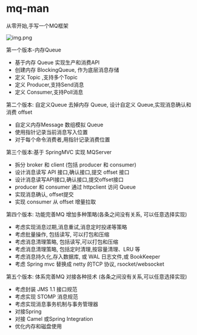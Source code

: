 # mq-man
从零开始,手写一个MQ框架

![img.png](https://ipman-blog-1304583208.cos.ap-nanjing.myqcloud.com/mq%2F511719635282_.pic_hd.jpg)

第一个版本-内存Queue 
- 基于内存 Queue 实现生产和消费API
- 创建内存 BlockingQueue, 作为底层消息存储
- 定义 Topic ,支持多个Topic
- 定义 Producer,支持Send消息
- 定义 Consumer,支持Poll消息

第二个版本: 自定义Queue
去掉内存 Queue, 设计自定义 Queue,实现消息确认和消费 offset
- 自定义内存Message 数组模拟 Queue
- 使用指针记录当前消息写入位置
- 对于每个命令消费者,用指针记录消费位置

第三个版本:基于 SpringMVC 实现 MQServer
- 拆分 broker 和 client (包括 producer 和 consumer)
- 设计消息读写 API 接口,确认接口,提交 offset 接口
- 设计消息读写API接口,确认接口,提交offset接口
- producer 和 consumer 通过 httpclient 访问 Queue
- 实现消息确认, offset提交
- 实现 consumer 从 offset 增量拉取

第四个版本: 功能完善MQ
增加多种策略(各条之间没有关系, 可以任意选择实现)
- 考虑实现消息过期,消息重试,消息定时投递等策略
- 考虑批量操作, 包括读写, 可以打包和压缩
- 考虑消息清理策略, 包括读写,可以打包和压缩
- 考虑消息清理策略, 包括定时清理,按容量清理、LRU 等
- 考虑消息持久化,存入数据库, 或 WAL 日志文件,或 BookKeeper
- 考虑 Spring mvc 替换成 netty 的TCP 协议, rsocket/websocket

第五个版本: 体系完善MQ
对接各种技术 (各条之间没有关系,可以任意选择实现)
- 考虑封装 JMS 1.1 接口规范
- 考虑实现 STOMP 消息规范
- 考虑实现消息事务机制与事务管理器
- 对接Spring
- 对接 Camel 或Spring Integration
- 优化内存和磁盘使用

